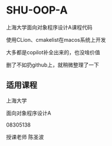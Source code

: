 # SHU-OOP-A
 上海大学面向对象程序设计A课程代码

使用CLion、cmakelist在macos系统上开发

大多都是copilot补全出来的，也没啥价值

删了不如扔github上，就稍微整理了一下

## 适用课程

上海大学

面向对象程序设计A

08305138

授课老师 陈圣波
